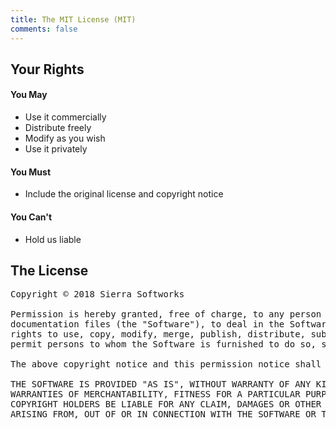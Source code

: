 ```yaml
---
title: The MIT License (MIT)
comments: false
---
```


## Your Rights
#### You May
<ul class="fa-ul">
  <li><i class="fa fa-li fa-check"></i> Use it commercially</li>
  <li><i class="fa fa-li fa-check"></i> Distribute freely</li>
  <li><i class="fa fa-li fa-check"></i> Modify as you wish</li>
  <li><i class="fa fa-li fa-check"></i> Use it privately</li>
</ul>

#### You Must
<ul class="fa-ul">
  <li><i class="fa fa-li fa-warning"></i> Include the original license and copyright notice</li>
</ul>

#### You Can't
<ul class="fa-ul">
  <li><i class="fa fa-li fa-times"></i> Hold us liable</li>
</ul>

<!--more-->

## The License

<pre>
Copyright &copy; 2018 Sierra Softworks

Permission is hereby granted, free of charge, to any person obtaining a copy of this software and associated
documentation files (the "Software"), to deal in the Software without restriction, including without limitation the
rights to use, copy, modify, merge, publish, distribute, sublicense, and/or sell copies of the Software, and to
permit persons to whom the Software is furnished to do so, subject to the following conditions:

The above copyright notice and this permission notice shall be included in all copies or substantial portions of the Software.

THE SOFTWARE IS PROVIDED "AS IS", WITHOUT WARRANTY OF ANY KIND, EXPRESS OR IMPLIED, INCLUDING BUT NOT LIMITED TO THE
WARRANTIES OF MERCHANTABILITY, FITNESS FOR A PARTICULAR PURPOSE AND NONINFRINGEMENT. IN NO EVENT SHALL THE AUTHORS OR
COPYRIGHT HOLDERS BE LIABLE FOR ANY CLAIM, DAMAGES OR OTHER LIABILITY, WHETHER IN AN ACTION OF CONTRACT, TORT OR OTHERWISE,
ARISING FROM, OUT OF OR IN CONNECTION WITH THE SOFTWARE OR THE USE OR OTHER DEALINGS IN THE SOFTWARE.
</pre>